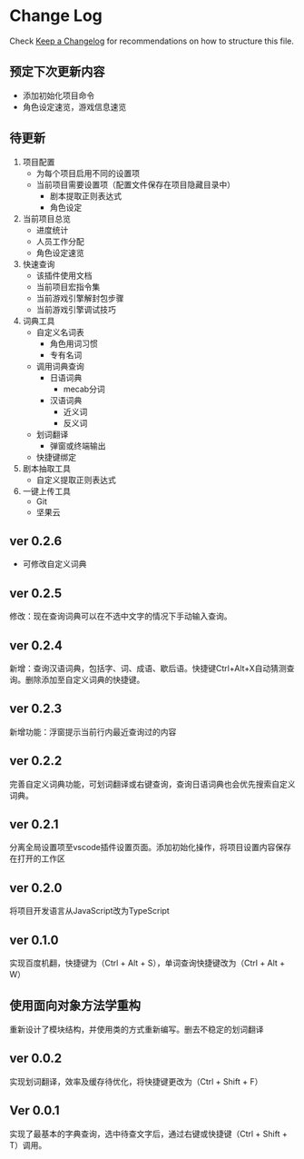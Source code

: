 # Change Log

Check [Keep a Changelog](http://keepachangelog.com/) for recommendations on how to structure this file.

## 预定下次更新内容

* 添加初始化项目命令
* 角色设定速览，游戏信息速览

## 待更新

1. 项目配置
    * 为每个项目启用不同的设置项
    * 当前项目需要设置项（配置文件保存在项目隐藏目录中）
        * 剧本提取正则表达式
        * 角色设定
2. 当前项目总览
    * 进度统计
    * 人员工作分配
    * 角色设定速览
3. 快速查询
    * 该插件使用文档
    * 当前项目宏指令集
    * 当前游戏引擎解封包步骤
    * 当前游戏引擎调试技巧
4. 词典工具
    * 自定义名词表
        * 角色用词习惯
        * 专有名词
    * 调用词典查询
        * 日语词典
            * mecab分词
        * 汉语词典
            * 近义词
            * 反义词
    * 划词翻译
        * 弹窗或终端输出
    * 快捷键绑定
5. 剧本抽取工具
    * 自定义提取正则表达式
6. 一键上传工具
    * Git
    * 坚果云

## ver 0.2.6

* 可修改自定义词典

## ver 0.2.5

修改：现在查询词典可以在不选中文字的情况下手动输入查询。

## ver 0.2.4

新增：查询汉语词典，包括字、词、成语、歇后语。快捷键Ctrl+Alt+X自动猜测查询。删除添加至自定义词典的快捷键。

## ver 0.2.3

新增功能：浮窗提示当前行内最近查询过的内容

## ver 0.2.2

完善自定义词典功能，可划词翻译或右键查询，查询日语词典也会优先搜索自定义词典。

## ver 0.2.1

分离全局设置项至vscode插件设置页面。添加初始化操作，将项目设置内容保存在打开的工作区

## ver 0.2.0

将项目开发语言从JavaScript改为TypeScript

## ver 0.1.0  

实现百度机翻，快捷键为（Ctrl + Alt + S），单词查询快捷键改为（Ctrl + Alt + W）

## 使用面向对象方法学重构  

重新设计了模块结构，并使用类的方式重新编写。删去不稳定的划词翻译

## ver 0.0.2  

实现划词翻译，效率及缓存待优化，将快捷键更改为（Ctrl + Shift + F）

## Ver 0.0.1

实现了最基本的字典查询，选中待查文字后，通过右键或快捷键（Ctrl + Shift + T）调用。
